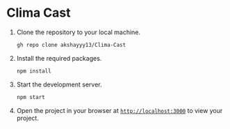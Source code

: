 # Clima Cast


1. Clone the repository to your local machine.
    ```sh
    gh repo clone akshayyy13/Clima-Cast
    ```

1. Install the required packages.
    ```sh
    npm install
    ```

1. Start the development server.
    ```sh
    npm start
    ```
1. Open the project in your browser at [`http://localhost:3000`](http://localhost:3000) to view your project.
